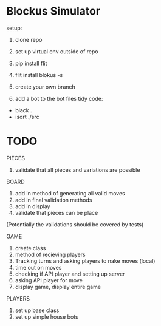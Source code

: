 # Blockus Simulator


setup:

 1. clone repo
 2. set up virtual env outside of repo
 3. pip install flit
 4. flit install blokus -s

 5. create your own branch
 6. add a bot to the bot files
tidy code:
 - black .
 - isort ./src

# TODO

PIECES
1. validate that all pieces and variations are possible

BOARD
1. add in method of generating all valid moves
2. add in final validation methods
3. add in display
4. validate that pieces can be place

(Potentially the validations should be covered by tests)

GAME
1. create class
2. method of recieving players
3. Tracking turns and asking players to nake moves (local)
4. time out on moves
5. checking if API player and setting up server
6. asking API player for move
7. display game, display entire game


PLAYERS
1. set up base class
2. set up simple house bots
